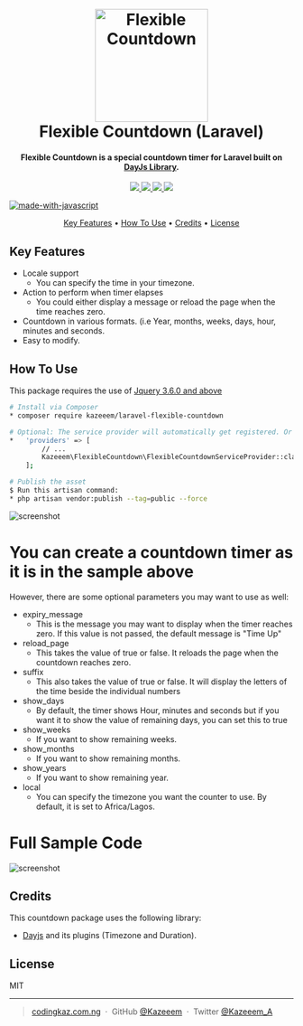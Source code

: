 <h1 align="center">
  <br>
  <a href="https://codingkaz.com.ng"><img src="https://codingkaz.com.ng/images/countdown.gif" alt="Flexible Countdown" width="200"></a>
  <br>
  Flexible Countdown (Laravel)
  <br>
</h1>

<h4 align="center">Flexible Countdown is a special countdown timer for Laravel built on <a href="https://day.js.org/" target="_blank">DayJs Library</a>.</h4>

<p align="center">
  <a href="https://img.shields.io/github/v/release/Kazeeem/flexible-countdown?label=Latest%20Release">
    <img src="https://img.shields.io/github/v/release/Kazeeem/flexible-countdown?label=Latest%20Release">
  </a>
  <a href="https://img.shields.io/github/last-commit/Kazeeem/flexible-countdown">
    <img src="https://img.shields.io/github/last-commit/Kazeeem/flexible-countdown">
  </a>
  <a href="https://img.shields.io/github/forks/Kazeeem/flexible-countdown?style=social">
    <img src="https://img.shields.io/github/forks/Kazeeem/flexible-countdown?style=social">
  </a>    
  <a href="https://img.shields.io/github/license/Kazeeem/flexible-countdown">
    <img src="https://img.shields.io/github/license/Kazeeem/flexible-countdown">
  </a>
</p>
  
  [![made-with-javascript](https://img.shields.io/badge/Made%20with-JavaScript-1f425f.svg)](https://www.javascript.com)
  
 <p align="center">
  <a href="#key-features">Key Features</a> •
  <a href="#how-to-use">How To Use</a> •
  <a href="#credits">Credits</a> •
  <a href="#license">License</a>
</p>

## Key Features
* Locale support
  - You can specify the time in your timezone.
* Action to perform when timer elapses
  - You could either display a message or reload the page when the time reaches zero.
* Countdown in various formats. (i.e Year, months, weeks, days, hour, minutes and seconds.
* Easy to modify.

## How To Use
This package requires the use of [Jquery 3.6.0 and above](https://cdnjs.cloudflare.com/ajax/libs/jquery/3.6.0/jquery.min.js)

```bash
# Install via Composer 
* composer require kazeeem/laravel-flexible-countdown

# Optional: The service provider will automatically get registered. Or you may manually add the service provider in your config/app.php file:
*   'providers' => [
        // ...
        Kazeeem\FlexibleCountdown\FlexibleCountdownServiceProvider::class,
    ];

# Publish the asset
$ Run this artisan command: 
* php artisan vendor:publish --tag=public --force

```

![screenshot](https://codingkaz.com.ng/images/carbon.png)
# You can create a countdown timer as it is in the sample above
However, there are some optional parameters you may want to use as well:
* expiry_message
  - This is the message you may want to display when the timer reaches zero. If this value is not passed, the default message is "Time Up"
* reload_page
  - This takes the value of true or false. It reloads the page when the countdown reaches zero.
* suffix
  - This also takes the value of true or false. It will display the letters of the time beside the individual numbers
* show_days
  - By default, the timer shows Hour, minutes and seconds but if you want it to show the value of remaining days, you can set this to true
* show_weeks
  - If you want to show remaining weeks.
* show_months
  - If you want to show remaining months.
* show_years
  - If you want to show remaining year.
* local
  - You can specify the timezone you want the counter to use. By default, it is set to Africa/Lagos.

# Full Sample Code
![screenshot](https://codingkaz.com.ng/images/carbon1.png)

## Credits
This countdown package uses the following library:
- [Dayjs](https://day.js.org/) and its plugins (Timezone and Duration).

## License

MIT

---

> [codingkaz.com.ng](https://codingkaz.com.ng) &nbsp;&middot;&nbsp;
> GitHub [@Kazeeem](https://github.com/Kazeeem) &nbsp;&middot;&nbsp;
> Twitter [@Kazeeem_A](https://twitter.com/Kazeeem_A)
